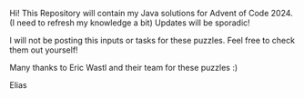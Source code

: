 Hi!
This Repository will contain my Java solutions for Advent of Code 2024. (I need to refresh my knowledge a bit)
Updates will be sporadic!

I will not be posting this inputs or tasks for these puzzles. Feel free to check them out yourself!

Many thanks to Eric Wastl and their team for these puzzles :)

Elias
